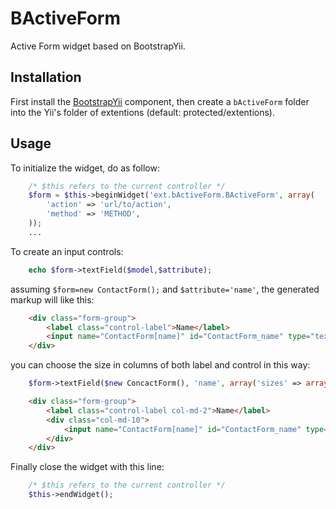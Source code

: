 BActiveForm
===========

Active Form widget based on BootstrapYii.

Installation
------------
First install the [BootstrapYii](https://github.com/jakopo87/BootstrapYii) component, then create a `bActiveForm` folder
 into the Yii's folder of extentions  (default: protected/extentions).

Usage
-----
To initialize the widget, do as follow:
````php
    /* $this refers to the current controller */
    $form = $this->beginWidget('ext.bActiveForm.BActiveForm', array(
        'action' => 'url/to/action',
        'method' => 'METHOD',
    ));
    ...
````

To create an input controls:
````php
    echo $form->textField($model,$attribute);
````
assuming `$form=new ContactForm();` and `$attribute='name'`, the generated markup will like this:
````html
    <div class="form-group">
        <label class="control-label">Name</label>
        <input name="ContactForm[name]" id="ContactForm_name" type="text" class="form-control" />
    </div>
````
you can choose the size in columns of both label and control in this way:
````php
    $form->textField($new ConcactForm(), 'name', array('sizes' => array('md' => 10), 'labelOptions' => array('sizes' => array('md' => 2))));
````
````html
    <div class="form-group">
        <label class="control-label col-md-2">Name</label>
        <div class="col-md-10">
            <input name="ContactForm[name]" id="ContactForm_name" type="text" class="form-control" />
        </div>
    </div>
````

Finally close the widget with this line:
````php
    /* $this refers to the current controller */
    $this->endWidget();
````        
